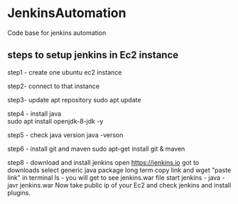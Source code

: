 # JenkinsAutomation
Code base for jenkins automation

## steps to setup jenkins in Ec2 instance
step1 - create one ubuntu ec2 instance

step2- connect to that instance

step3- update apt repository
        sudo apt update
        
step4 - install java  
        sudo apt install openjdk-8-jdk -y
        
step5 - check java version 
        java -verson
        
step6 - install git and maven
        sudo apt-get install git & maven
        
step8 - download and install jenkins
        open https://jenkins.io
        got to downloads
        select generic java package long term
        copy link and wget "paste link" in terminal
        ls - you will get to see jenkins.war file
        start jenkins - java -javr jenkins.war
        Now take public ip of your Ec2 and check jenkins and install plugins.
